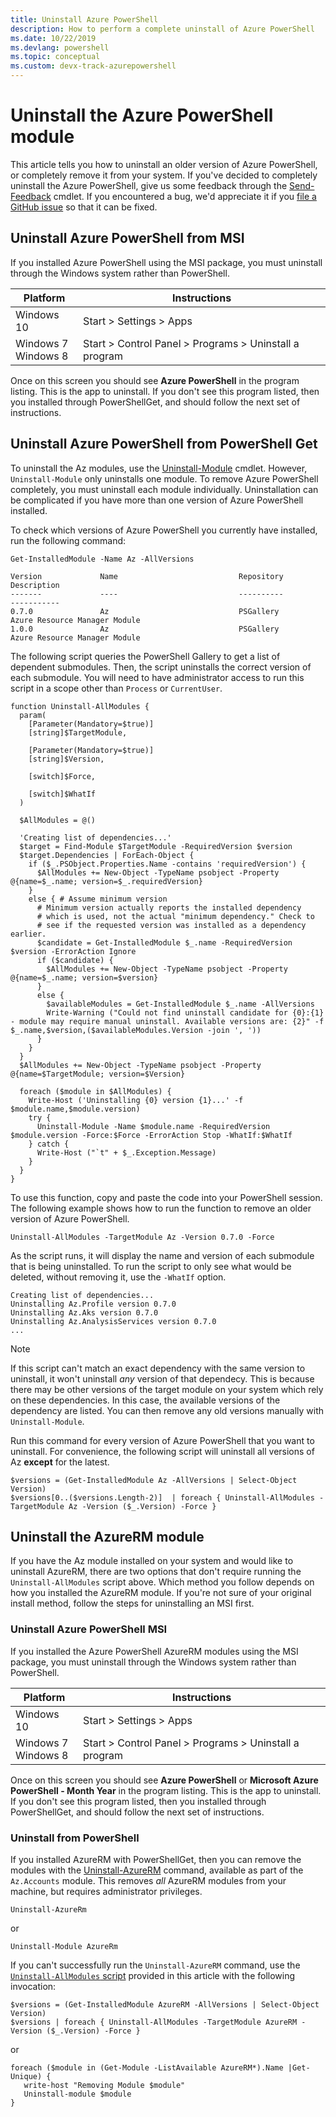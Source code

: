 ```yaml
---
title: Uninstall Azure PowerShell
description: How to perform a complete uninstall of Azure PowerShell
ms.date: 10/22/2019
ms.devlang: powershell
ms.topic: conceptual 
ms.custom: devx-track-azurepowershell
---
```

# Uninstall the Azure PowerShell module

This article tells you how to uninstall an older version of Azure PowerShell, or completely remove it from
your system. If you've decided to completely uninstall the Azure PowerShell, give us some feedback
through the [Send-Feedback](/powershell/module/az.accounts/send-feedback) cmdlet.
If you encountered a bug, we'd appreciate it if you [file a GitHub issue](https://github.com/azure/azure-powershell/issues) so that it can be fixed.

## Uninstall Azure PowerShell from MSI

If you installed Azure PowerShell using the MSI package, you must uninstall through the Windows system rather than PowerShell.

| Platform | Instructions |
|----------|--------------|
| Windows 10 | Start > Settings > Apps |
| Windows 7 </br>Windows 8 | Start > Control Panel > Programs > Uninstall a program |

Once on this screen you should see __Azure PowerShell__ in the program listing. This is the app to uninstall. If you don't see this program listed, then
you installed through PowerShellGet, and should follow the next set of instructions.

## Uninstall Azure PowerShell from PowerShell Get

To uninstall the Az modules, use the
[Uninstall-Module](/powershell/module/powershellget/uninstall-module) cmdlet. However,
`Uninstall-Module` only uninstalls one module. To remove Azure PowerShell completely, you must
uninstall each module individually. Uninstallation can be complicated if you have more than one version of Azure
PowerShell installed.

To check which versions of Azure PowerShell you currently have installed, run the following command:

```powershell-interactive
Get-InstalledModule -Name Az -AllVersions
```

```output
Version             Name                           Repository           Description
-------             ----                           ----------           -----------
0.7.0               Az                             PSGallery            Azure Resource Manager Module
1.0.0               Az                             PSGallery            Azure Resource Manager Module
```

<a name="uninstall-script"/>

The following script queries the PowerShell Gallery to get a list of dependent submodules. Then, the script
uninstalls the correct version of each submodule. You will need to have administrator access to run this script
in a scope other than `Process` or `CurrentUser`.

```powershell-interactive
function Uninstall-AllModules {
  param(
    [Parameter(Mandatory=$true)]
    [string]$TargetModule,

    [Parameter(Mandatory=$true)]
    [string]$Version,

    [switch]$Force,

    [switch]$WhatIf
  )
  
  $AllModules = @()
  
  'Creating list of dependencies...'
  $target = Find-Module $TargetModule -RequiredVersion $version
  $target.Dependencies | ForEach-Object {
    if ($_.PSObject.Properties.Name -contains 'requiredVersion') {
      $AllModules += New-Object -TypeName psobject -Property @{name=$_.name; version=$_.requiredVersion}
    }
    else { # Assume minimum version
      # Minimum version actually reports the installed dependency
      # which is used, not the actual "minimum dependency." Check to
      # see if the requested version was installed as a dependency earlier.
      $candidate = Get-InstalledModule $_.name -RequiredVersion $version -ErrorAction Ignore
      if ($candidate) {
        $AllModules += New-Object -TypeName psobject -Property @{name=$_.name; version=$version}
      }
      else {
        $availableModules = Get-InstalledModule $_.name -AllVersions
        Write-Warning ("Could not find uninstall candidate for {0}:{1} - module may require manual uninstall. Available versions are: {2}" -f $_.name,$version,($availableModules.Version -join ', '))
      }
    }
  }
  $AllModules += New-Object -TypeName psobject -Property @{name=$TargetModule; version=$Version}

  foreach ($module in $AllModules) {
    Write-Host ('Uninstalling {0} version {1}...' -f $module.name,$module.version)
    try {
      Uninstall-Module -Name $module.name -RequiredVersion $module.version -Force:$Force -ErrorAction Stop -WhatIf:$WhatIf
    } catch {
      Write-Host ("`t" + $_.Exception.Message)
    }
  }
}
```

To use this function, copy and paste the code into your PowerShell session. The following example
shows how to run the function to remove an older version of Azure PowerShell.

```powershell-interactive
Uninstall-AllModules -TargetModule Az -Version 0.7.0 -Force
```

As the script runs, it will display the name and version of each submodule that is being
uninstalled. To run the script to only see what would be deleted, without removing it,
use the `-WhatIf` option.

```output
Creating list of dependencies...
Uninstalling Az.Profile version 0.7.0
Uninstalling Az.Aks version 0.7.0
Uninstalling Az.AnalysisServices version 0.7.0
...
```

> [!NOTE]
> If this script can't match an exact dependency with the same version to uninstall, it won't uninstall _any_ version of that dependecy. This is because there may be
> other versions of the target module on your system which rely on these dependencies. In this case, the available versions of the dependency are listed.
> You can then remove any old versions manually with `Uninstall-Module`.

Run this command for every version of Azure PowerShell that you want to uninstall. For convenience, the following
script will uninstall all versions of Az __except__ for the latest.

```powershell-interactive
$versions = (Get-InstalledModule Az -AllVersions | Select-Object Version)
$versions[0..($versions.Length-2)]  | foreach { Uninstall-AllModules -TargetModule Az -Version ($_.Version) -Force }
```

## Uninstall the AzureRM module

If you have the Az module installed on your system and would like to uninstall AzureRM, there are two options that
don't require running the `Uninstall-AllModules` script above. Which method you follow depends on how you installed the AzureRM module.
If you're not sure of your original install method, follow the steps for uninstalling an MSI first.

### Uninstall Azure PowerShell MSI

If you installed the Azure PowerShell AzureRM modules using the MSI package, you must uninstall through the Windows
system rather than PowerShell.

| Platform | Instructions |
|----------|--------------|
| Windows 10 | Start > Settings > Apps |
| Windows 7 </br>Windows 8 | Start > Control Panel > Programs > Uninstall a program |

Once on this screen you should see __Azure PowerShell__ or __Microsoft Azure PowerShell - Month Year__ in the program listing. This is the app to uninstall. If you don't see this program listed, then
you installed through PowerShellGet, and should follow the next set of instructions.

### Uninstall from PowerShell

If you installed AzureRM with PowerShellGet, then you can remove the modules with the [Uninstall-AzureRM](/powershell/module/az.accounts/uninstall-azurerm) command, available as
part of the `Az.Accounts` module. This removes _all_ AzureRM modules from your machine, but requires administrator privileges.

```powershell-interactive
Uninstall-AzureRm
```
or
```powershell-interactive
Uninstall-Module AzureRm
```

If you can't successfully run the `Uninstall-AzureRM` command, use the [`Uninstall-AllModules` script](#uninstall-script) provided in this article with the following invocation:

```powershell-interactive
$versions = (Get-InstalledModule AzureRM -AllVersions | Select-Object Version)
$versions | foreach { Uninstall-AllModules -TargetModule AzureRM -Version ($_.Version) -Force }
```
or
```powershell-interactive
foreach ($module in (Get-Module -ListAvailable AzureRM*).Name |Get-Unique) {
   write-host "Removing Module $module"
   Uninstall-module $module
}
```
